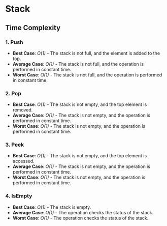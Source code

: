 # Stack

## Time Complexity

### 1. Push
- **Best Case**: *O(1)* - The stack is not full, and the element is added to the top.
- **Average Case**: *O(1)* - The stack is not full, and the operation is performed in constant time.
- **Worst Case**: *O(1)* - The stack is not full, and the operation is performed in constant time.

### 2. Pop
- **Best Case**: *O(1)* - The stack is not empty, and the top element is removed.
- **Average Case**: *O(1)* - The stack is not empty, and the operation is performed in constant time.
- **Worst Case**: *O(1)* - The stack is not empty, and the operation is performed in constant time.

### 3. Peek
- **Best Case**: *O(1)* - The stack is not empty, and the top element is accessed.
- **Average Case**: *O(1)* - The stack is not empty, and the operation is performed in constant time.
- **Worst Case**: *O(1)* - The stack is not empty, and the operation is performed in constant time.

### 4. IsEmpty
- **Best Case**: *O(1)* - The stack is empty.
- **Average Case**: *O(1)* - The operation checks the status of the stack.
- **Worst Case**: *O(1)* - The operation checks the status of the stack.

